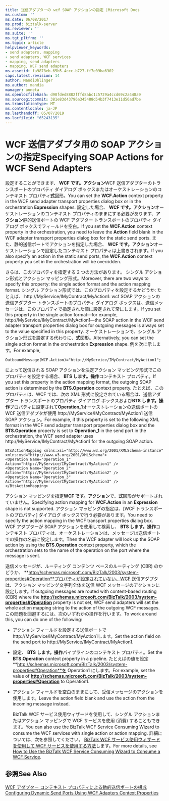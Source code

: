 ```yaml
---
title: 送信アダプターの wcf SOAP アクションの指定 |Microsoft Docs
ms.custom: ''
ms.date: 06/08/2017
ms.prod: biztalk-server
ms.reviewer: ''
ms.suite: ''
ms.tgt_pltfrm: ''
ms.topic: article
helpviewer_keywords:
- send adapters, mapping
- send adapters, WCF services
- mapping, send adapters
- mapping, WCF send adapters
ms.assetid: fa9878eb-65b5-4ccc-b727-ff7e09ba6302
caps.latest.revision: 14
author: MandiOhlinger
ms.author: mandia
manager: anneta
ms.openlocfilehash: d90fded8882fffd8abc1c5729a4ccd69c2a448a9
ms.sourcegitcommit: 381e83d43796a345488d54b3f7413e11d56ad7be
ms.translationtype: MT
ms.contentlocale: ja-JP
ms.lasthandoff: 05/07/2019
ms.locfileid: "65243135"
---
```

# <a name="specifying-soap-actions-for-wcf-send-adapters"></a><span data-ttu-id="5819a-102">WCF 送信アダプタ用の SOAP アクションの指定</span><span class="sxs-lookup"><span data-stu-id="5819a-102">Specifying SOAP Actions for WCF Send Adapters</span></span>
<span data-ttu-id="5819a-103">設定することができます、 **WCF です。アクション**WCF 送信アダプターのトランスポートのプロパティ ダイアログ ボックスまたはオーケストレーションのコンテキスト プロパティ**式**図形。</span><span class="sxs-lookup"><span data-stu-id="5819a-103">You can set the **WCF.Action** context property in the WCF send adapter transport properties dialog box or in the orchestration **Expression** shapes.</span></span> <span data-ttu-id="5819a-104">設定した場合、 **WCF です。アクション**オーケストレーションのコンテキスト プロパティのままにする必要があります、**アクション**静的送信ポートの WCF アダプター トランスポートのプロパティ ダイアログ ボックスでフィールドを空白。</span><span class="sxs-lookup"><span data-stu-id="5819a-104">If you set the **WCF.Action** context property in the orchestration, you need to leave the **Action** field blank in the WCF adapter transport properties dialog box for the static send ports.</span></span> <span data-ttu-id="5819a-105">また、静的送信ポートでアクションを指定した場合、 **WCF です。アクション**オーケストレーションで設定したコンテキスト プロパティは上書きされます。</span><span class="sxs-lookup"><span data-stu-id="5819a-105">If you also specify an action in the static send ports, the **WCF.Action** context property you set in the orchestration will be overridden.</span></span>  
  
 <span data-ttu-id="5819a-106">さらは、このプロパティを指定する 2 つの方法があります。 シングル アクション形式とアクション マッピング形式。</span><span class="sxs-lookup"><span data-stu-id="5819a-106">Moreover, there are two ways to specify this property: the single action format and the action mapping format.</span></span> <span data-ttu-id="5819a-107">シングル アクション形式では、このプロパティを設定するかどうか: たとえば、 http://MyService/IMyContract/MyAction1: wcf SOAP アクションの送信アダプター トランスポートのプロパティ ダイアログ ボックスは、送信メッセージは、このプロパティで指定された値に設定されて常にします。</span><span class="sxs-lookup"><span data-stu-id="5819a-107">If you set this property in the single action format—for example, http://MyService/IMyContract/MyAction1—the SOAP action in the WCF send adapter transport properties dialog box for outgoing messages is always set to the value specified in this property.</span></span> <span data-ttu-id="5819a-108">オーケストレーションで、シングル アクション形式を設定する代わりに、**式**図形。</span><span class="sxs-lookup"><span data-stu-id="5819a-108">Alternatively, you can set the single action format in the orchestration **Expression** shape.</span></span> <span data-ttu-id="5819a-109">例を次に示します。</span><span class="sxs-lookup"><span data-stu-id="5819a-109">For example,</span></span>  
  
```  
OutboundMessage(WCF.Action)="http://MyService/IMyContract/MyAction1";  
```  
  
 <span data-ttu-id="5819a-110">によって送信される SOAP アクションを決定アクション マッピング形式でこのプロパティを設定する場合、 **BTS します。操作**コンテキスト プロパティ。</span><span class="sxs-lookup"><span data-stu-id="5819a-110">If you set this property in the action mapping format, the outgoing SOAP action is determined by the **BTS.Operation** context property.</span></span> <span data-ttu-id="5819a-111">たとえば、このプロパティは、WCF では、次の XML 形式に設定されている場合は、送信アダプター トランスポートのプロパティ ダイアログ ボックスおよび**BTS します。操作**プロパティに設定されて**Operation_1**オーケストレーションの送信ポートの WCF 送信アダプタが使用 http://MyService/IMyContract/MyAction1 送信 SOAP アクション。</span><span class="sxs-lookup"><span data-stu-id="5819a-111">For example, if this property is set to the following XML format in the WCF send adapter transport properties dialog box and the **BTS.Operation** property is set to **Operation_1** in the send port in the orchestration, the WCF send adapter uses http://MyService/IMyContract/MyAction1 for the outgoing SOAP action.</span></span>  
  
```  
BtsActionMapping xmlns:xsi="http://www.w3.org/2001/XMLSchema-instance" xmlns:xsd="http://www.w3.org/2001/XMLSchema">  
<Operation Name="Operation_1" Action="http://MyService/IMyContract/MyAction1" />  
<Operation Name="Operation_2" Action="http://MyService/IMyContract/MyAction2" />  
<Operation Name="Operation_3" Action="http://MyService/IMyContract/MyAction3" />  
</BtsActionMapping>  
```  
  
 <span data-ttu-id="5819a-112">アクション マッピングを指定**WCF です。アクション**で、**式**図形がサポートされていません。</span><span class="sxs-lookup"><span data-stu-id="5819a-112">Specifying action mapping for **WCF.Action** in an **Expression** shape is not supported.</span></span> <span data-ttu-id="5819a-113">アクション マッピングの指定は、[WCF トランスポートのプロパティ] ダイアログ ボックスで行う必要があります。</span><span class="sxs-lookup"><span data-stu-id="5819a-113">You need to specify the action mapping in the WCF transport properties dialog box.</span></span> <span data-ttu-id="5819a-114">WCF アダプターが SOAP アクションを使用して検索し、 **BTS します。操作**コンテキスト プロパティは、オーケストレーションは、メッセージは送信ポートでの操作の名前に設定します。</span><span class="sxs-lookup"><span data-stu-id="5819a-114">Then the WCF adapter will look up the SOAP action by using the **BTS.Operation** context property, which the orchestration sets to the name of the operation on the port where the message is sent.</span></span>  
  
 <span data-ttu-id="5819a-115">送信メッセージが、ルーティング コンテンツ ベースのルーティング (CBR) のかどうか、 **http://schemas.microsoft.com/BizTalk/2003/system-properties#Operation**プロパティが設定されていない、WCF 送信アダプタは、アクション マッピング文字列全体を送信 WCF メッセージのアクションに設定します。</span><span class="sxs-lookup"><span data-stu-id="5819a-115">If outgoing messages are routed with content-based routing (CBR) where the **http://schemas.microsoft.com/BizTalk/2003/system-properties#Operation** property is not set, WCF send adapters will set the whole action mapping string to the action of the outgoing WCF messages.</span></span> <span data-ttu-id="5819a-116">この問題を回避するには、次のいずれかの操作を行います。</span><span class="sxs-lookup"><span data-stu-id="5819a-116">To work around this, you can do one of the following:</span></span>  
  
- <span data-ttu-id="5819a-117">アクション フィールドを設定する送信ポートで http://MyService/IMyContract/MyAction1します。</span><span class="sxs-lookup"><span data-stu-id="5819a-117">Set the action field on the send port to http://MyService/IMyContract/MyAction1.</span></span>  
  
- <span data-ttu-id="5819a-118">設定、 **BTS します。操作**パイプラインのコンテキスト プロパティ。</span><span class="sxs-lookup"><span data-stu-id="5819a-118">Set the **BTS.Operation** context property in a pipeline.</span></span> <span data-ttu-id="5819a-119">たとえばの値を設定**http://schemas.microsoft.com/BizTalk/2003/system-properties#Operation**を Operation1 にします。</span><span class="sxs-lookup"><span data-stu-id="5819a-119">For example, set the value of **http://schemas.microsoft.com/BizTalk/2003/system-properties#Operation** to Operation1.</span></span>  
  
- <span data-ttu-id="5819a-120">アクション フィールドを空白のままにして、受信メッセージのアクションを使用します。</span><span class="sxs-lookup"><span data-stu-id="5819a-120">Leave the action field blank and use the action from the incoming message instead.</span></span>  
  
  <span data-ttu-id="5819a-121">BizTalk WCF サービス使用ウィザードを使用して、シングル アクションまたはアクション マッピングで WCF サービスを使用 (消費) することもできます。</span><span class="sxs-lookup"><span data-stu-id="5819a-121">You can also use the BizTalk WCF Service Consuming Wizard to consume the WCF services with single action or action mapping.</span></span> <span data-ttu-id="5819a-122">詳細については、次を参照してください。 [BizTalk WCF サービス使用ウィザードを使用して WCF サービスを使用する方法](../core/how-to-use-the-biztalk-wcf-service-consuming-wizard-to-consume-a-wcf-service.md)します。</span><span class="sxs-lookup"><span data-stu-id="5819a-122">For more details, see [How to Use the BizTalk WCF Service Consuming Wizard to Consume a WCF Service](../core/how-to-use-the-biztalk-wcf-service-consuming-wizard-to-consume-a-wcf-service.md).</span></span>  
  
## <a name="see-also"></a><span data-ttu-id="5819a-123">参照</span><span class="sxs-lookup"><span data-stu-id="5819a-123">See Also</span></span>  
 [<span data-ttu-id="5819a-124">WCF アダプター コンテキスト プロパティによる動的送信ポートの構成</span><span class="sxs-lookup"><span data-stu-id="5819a-124">Configuring Dynamic Send Ports Using WCF Adapters Context Properties</span></span>](../core/configuring-dynamic-send-ports-using-wcf-adapters-context-properties.md)